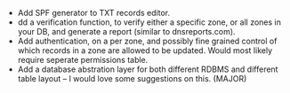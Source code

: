   * Add SPF generator to TXT records editor.
  * dd a verification function, to verify either a specific zone, or all zones in your DB, and generate a report (similar to dnsreports.com).
  * Add authentication, on a per zone, and possibly fine grained control of which records in a zone are allowed to be updated. Would most likely require seperate permissions table.
  * Add a database abstration layer for both different RDBMS and different table layout – I would love some suggestions on this. (MAJOR)